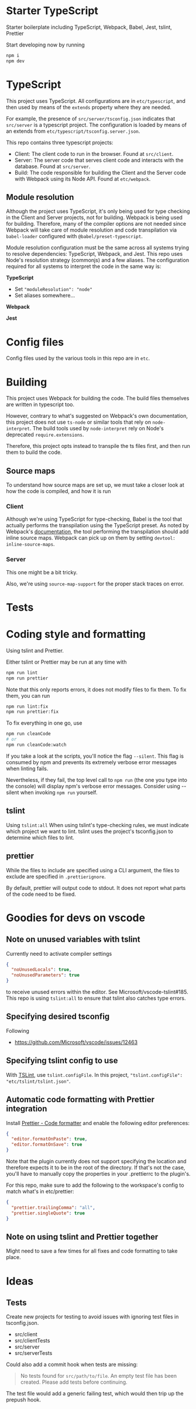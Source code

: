 # Starter TypeScript

Starter boilerplate including TypeScript, Webpack, Babel, Jest, tslint, Prettier

Start developing now by running

```sh
npm i
npm dev
```

# TypeScript

This project uses TypeScript. All configurations are in `etc/typescript`, and then used by means of the `extends` property where they are needed.

For example, the presence of `src/server/tsconfig.json` indicates that `src/server` is a typescript project. The configuration is loaded by means of an extends from `etc/typescript/tsconfig.server.json`.

This repo contains three typescript projects:

* Client: The client code to run in the browser. Found at `src/client`.
* Server: The server code that serves client code and interacts with the database. Found at `src/server`.
* Build: The code responsible for building the Client and the Server code with Webpack using its Node API. Found at `etc/webpack`.

## Module resolution

Although the project uses TypeScript, it's only being used for type checking in the Client and Server projects, not for building. Webpack is being used for building. Therefore, many of the compiler options are not needed since Webpack will take care of module resolution and code transpilation via `babel-loader` configured with `@babel/preset-typescript`.

Module resolution configuration must be the same across all systems trying to resolve dependencies: TypeScript, Webpack, and Jest. This repo uses Node's resolution strategy (commonjs) and a few aliases. The configuration required for all systems to interpret the code in the same way is:

**TypeScript**

* Set `"moduleResolution": "node"`
* Set aliases somewhere...

**Webpack**

**Jest**

# Config files

Config files used by the various tools in this repo are in `etc`.

# Building

This project uses Webpack for building the code. The build files themselves are written in typescript too.

However, contrary to what's suggested on Webpack's own documentation, this project does not use `ts-node` or similar tools that rely on `node-interpret`. The build tools used by `node-interpret` rely on Node's deprecated `require.extensions`.

Therefore, this project opts instead to transpile the ts files first, and then run them to build the code.

## Source maps

To understand how source maps are set up, we must take a closer look at how the code is compiled, and how it is run

### Client

Although we're using TypeScript for type-checking, Babel is the tool that actually performs the transpilation using the TypeScript preset. As noted by Webpack's [documentation](https://webpack.js.org/guides/typescript/#source-maps), the tool performing the transpilation should add inline source maps. Webpack can pick up on them by setting `devtool: inline-source-maps`.

### Server

This one might be a bit tricky.

Also, we're using `source-map-support` for the proper stack traces on error.

# Tests

# Coding style and formatting

Using tslint and Prettier.

Either tslint or Prettier may be run at any time with

```sh
npm run lint
npm run prettier
```

Note that this only reports errors, it does not modify files to fix them. To fix them, you can run

```sh
npm run lint:fix
npm run prettier:fix
```

To fix everything in one go, use

```sh
npm run cleanCode
# or
npm run cleanCode:watch
```

If you take a look at the scripts, you'll notice the flag `--silent`. This flag is consumed by npm and prevents its extremely verbose error messages when linting fails.

Nevertheless, if they fail, the top level call to `npm run` (the one you type into the console) will display npm's verbose error messages. Consider using --silent when invoking `npm run` yourself.

## tslint

Using `tslint:all` When using tslint's type-checking rules, we must indicate which project we want to lint. tslint uses the project's tsconfig.json to determine which files to lint.

## prettier

While the files to include are specified using a CLI argument, the files to exclude are specified in `.prettierignore`.

By default, prettier will output code to stdout. It does not report what parts of the code need to be fixed.

# Goodies for devs on vscode

## Note on unused variables with tslint

Currently need to activate compiler settings

```json
{
  "noUnusedLocals": true,
  "noUnusedParameters": true
}
```

to receive unused errors within the editor. See Microsoft/vscode-tslint#185. This repo is using `tslint:all` to ensure that tslint also catches type errors.

## Specifying desired tsconfig

Following

* https://github.com/Microsoft/vscode/issues/12463

## Specifying tslint config to use

With [TSLint](https://marketplace.visualstudio.com/items?itemName=eg2.tslint), use `tslint.configFile`. In this project, `"tslint.configFile": "etc/tslint/tslint.json"`.

## Automatic code formatting with Prettier integration

Install [Prettier - Code formatter](https://marketplace.visualstudio.com/items?itemName=esbenp.prettier-vscode) and enable the following editor preferences:

```json
{
  "editor.formatOnPaste": true,
  "editor.formatOnSave": true
}
```

Note that the plugin currently does not support specifying the location and therefore expects it to be in the root of the directory. If that's not the case, you'll have to manually copy the properties in your .prettierrc to the plugin's.

For this repo, make sure to add the following to the workspace's config to match what's in etc/prettier:

```json
{
  "prettier.trailingComma": "all",
  "prettier.singleQuote": true
}
```

## Note on using tslint and Prettier together

Might need to save a few times for all fixes and code formatting to take place.

# Ideas

## Tests

Create new projects for testing to avoid issues with ignoring test files in tsconfig.json.

* src/client
* src/clientTests
* src/server
* src/serverTests

Could also add a commit hook when tests are missing:

> No tests found for `src/path/to/file`. An empty test file has been created. Please add tests before continuing.

The test file would add a generic failing test, which would then trip up the prepush hook.
